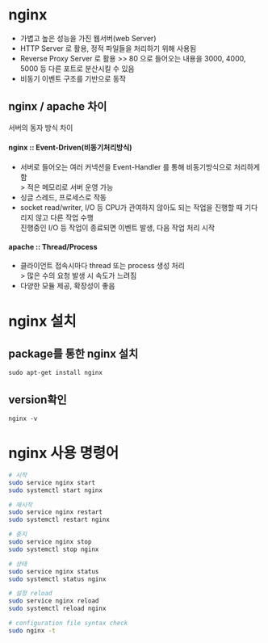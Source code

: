 # nginx
- 가볍고 높은 성능을 가진 웹서버(web Server)
- HTTP Server 로 활용, 정적 파일들을 처리하기 위해 사용됨
- Reverse Proxy Server 로 활용  >> 80 으로 들어오는 내용을 3000, 4000, 5000 등 다른 포트로 분산시킬 수 있음
- 비동기 이벤트 구조를 기반으로 동작


## nginx / apache 차이
서버의 동자 방식 차이

#### nginx :: Event-Driven(비동기처리방식)
- 서버로 들어오는 여러 커넥션을 Event-Handler 를 통해 비동기방식으로 처리하게 함        
    \> 적은 메모리로 서버 운영 가능
- 싱글 스레드, 프로세스로 작동
- socket read/writer, I/O 등 CPU가 관여하지 않아도 되는 작업을 진행할 때 기다리지 않고 다른 작업 수행       
    진행중인 I/O 등 작업이 종료되면 이벤트 발생, 다음 작업 처리 시작

#### apache :: Thread/Process
- 클라이언트 접속시마다 thread 또는 process 생성 처리       
    \> 많은 수의 요청 발생 시 속도가 느려짐
- 다양한 모듈 제공, 확장성이 좋음

# nginx 설치

## package를 통한 nginx 설치
```
sudo apt-get install nginx
```
## version확인
```
nginx -v
```

# nginx 사용 명령어
```bash
# 시작
sudo service nginx start
sudo systemctl start nginx

# 재시작
sudo service nginx restart
sudo systemctl restart nginx

# 중지
sudo service nginx stop
sudo systemctl stop nginx

# 상태
sudo service nginx status
sudo systemctl status nginx

# 설정 reload
sudo service nginx reload
sudo systemctl reload nginx

# configuration file syntax check
sudo nginx -t
```
